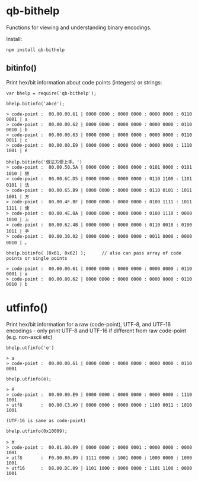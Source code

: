 # qb-bithelp

Functions for viewing and understanding binary encodings.

Install:

    npm install qb-bithelp
    

## bitinfo()

Print hex/bit information about code points (integers) or strings:

    var bhelp = require('qb-bithelp');

    bhelp.bitinfo('abcé');

    > code-point :  00.00.00.61 | 0000 0000 : 0000 0000 : 0000 0000 : 0110 0001 | a
    > code-point :  00.00.00.62 | 0000 0000 : 0000 0000 : 0000 0000 : 0110 0010 | b
    > code-point :  00.00.00.63 | 0000 0000 : 0000 0000 : 0000 0000 : 0110 0011 | c
    > code-point :  00.00.00.E9 | 0000 0000 : 0000 0000 : 0000 0000 : 1110 1001 | é
    
    bhelp.bitinfo('做法方便上手。')
    > code-point :  00.00.50.5A | 0000 0000 : 0000 0000 : 0101 0000 : 0101 1010 | 做
    > code-point :  00.00.6C.D5 | 0000 0000 : 0000 0000 : 0110 1100 : 1101 0101 | 法
    > code-point :  00.00.65.B9 | 0000 0000 : 0000 0000 : 0110 0101 : 1011 1001 | 方
    > code-point :  00.00.4F.BF | 0000 0000 : 0000 0000 : 0100 1111 : 1011 1111 | 便
    > code-point :  00.00.4E.0A | 0000 0000 : 0000 0000 : 0100 1110 : 0000 1010 | 上
    > code-point :  00.00.62.4B | 0000 0000 : 0000 0000 : 0110 0010 : 0100 1011 | 手
    > code-point :  00.00.30.02 | 0000 0000 : 0000 0000 : 0011 0000 : 0000 0010 | 。
    
    bhelp.bitinfo( [0x61, 0x62] );      // also can pass array of code points or single points

    > code-point :  00.00.00.61 | 0000 0000 : 0000 0000 : 0000 0000 : 0110 0001 | a
    > code-point :  00.00.00.62 | 0000 0000 : 0000 0000 : 0000 0000 : 0110 0010 | b
    

# utfinfo()

Print hex/bit information for a raw (code-point), UTF-8, and UTF-16 encodings - only print
UTF-8 and UTF-16 if different from raw code-point (e.g. non-ascii etc)

    bhelp.utfinfo('e')
    
    > a
    > code-point :  00.00.00.61 | 0000 0000 : 0000 0000 : 0000 0000 : 0110 0001

    bhelp.utfinfo(é);
    
    > é
    > code-point :  00.00.00.E9 | 0000 0000 : 0000 0000 : 0000 0000 : 1110 1001
    > utf8       :  00.00.C3.A9 | 0000 0000 : 0000 0000 : 1100 0011 : 1010 1001

    (UTF-16 is same as code-point)
                
    bhelp.utfinfo(0x10009);                    
                
    > 𐀉
    > code-point :  00.01.00.09 | 0000 0000 : 0000 0001 : 0000 0000 : 0000 1001
    > utf8       :  F0.90.80.89 | 1111 0000 : 1001 0000 : 1000 0000 : 1000 1001
    > utf16      :  D8.00.DC.09 | 1101 1000 : 0000 0000 : 1101 1100 : 0000 1001

